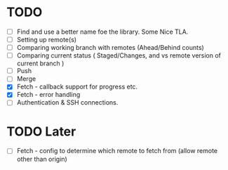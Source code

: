 
# TODO

* [ ] Find and use a better name foe the library. Some Nice TLA.
* [ ] Setting up remote(s)
* [ ] Comparing working branch with remotes (Ahead/Behind counts)
* [ ] Comparing current status ( Staged/Changes, and vs remote version of current branch )
* [ ] Push
* [ ] Merge
* [X] Fetch - callback support for progress etc.
* [X] Fetch - error handling
* [ ] Authentication & SSH connections.

# TODO Later
* [ ] Fetch - config to determine which remote to fetch from (allow remote other than origin)

